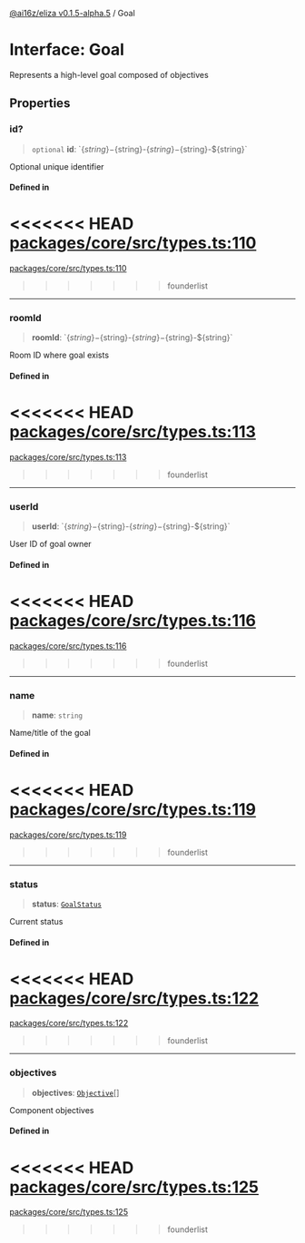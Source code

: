 [@ai16z/eliza v0.1.5-alpha.5](../index.md) / Goal

# Interface: Goal

Represents a high-level goal composed of objectives

## Properties

### id?

> `optional` **id**: \`$\{string\}-$\{string\}-$\{string\}-$\{string\}-$\{string\}\`

Optional unique identifier

#### Defined in

<<<<<<< HEAD
[packages/core/src/types.ts:110](https://github.com/ai16z/eliza/blob/main/packages/core/src/types.ts#L110)
=======
[packages/core/src/types.ts:110](https://github.com/konstantine25b/eliza/blob/main/packages/core/src/types.ts#L110)
>>>>>>> founderlist

***

### roomId

> **roomId**: \`$\{string\}-$\{string\}-$\{string\}-$\{string\}-$\{string\}\`

Room ID where goal exists

#### Defined in

<<<<<<< HEAD
[packages/core/src/types.ts:113](https://github.com/ai16z/eliza/blob/main/packages/core/src/types.ts#L113)
=======
[packages/core/src/types.ts:113](https://github.com/konstantine25b/eliza/blob/main/packages/core/src/types.ts#L113)
>>>>>>> founderlist

***

### userId

> **userId**: \`$\{string\}-$\{string\}-$\{string\}-$\{string\}-$\{string\}\`

User ID of goal owner

#### Defined in

<<<<<<< HEAD
[packages/core/src/types.ts:116](https://github.com/ai16z/eliza/blob/main/packages/core/src/types.ts#L116)
=======
[packages/core/src/types.ts:116](https://github.com/konstantine25b/eliza/blob/main/packages/core/src/types.ts#L116)
>>>>>>> founderlist

***

### name

> **name**: `string`

Name/title of the goal

#### Defined in

<<<<<<< HEAD
[packages/core/src/types.ts:119](https://github.com/ai16z/eliza/blob/main/packages/core/src/types.ts#L119)
=======
[packages/core/src/types.ts:119](https://github.com/konstantine25b/eliza/blob/main/packages/core/src/types.ts#L119)
>>>>>>> founderlist

***

### status

> **status**: [`GoalStatus`](../enumerations/GoalStatus.md)

Current status

#### Defined in

<<<<<<< HEAD
[packages/core/src/types.ts:122](https://github.com/ai16z/eliza/blob/main/packages/core/src/types.ts#L122)
=======
[packages/core/src/types.ts:122](https://github.com/konstantine25b/eliza/blob/main/packages/core/src/types.ts#L122)
>>>>>>> founderlist

***

### objectives

> **objectives**: [`Objective`](Objective.md)[]

Component objectives

#### Defined in

<<<<<<< HEAD
[packages/core/src/types.ts:125](https://github.com/ai16z/eliza/blob/main/packages/core/src/types.ts#L125)
=======
[packages/core/src/types.ts:125](https://github.com/konstantine25b/eliza/blob/main/packages/core/src/types.ts#L125)
>>>>>>> founderlist

